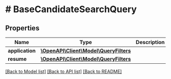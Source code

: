 # # BaseCandidateSearchQuery

## Properties

Name | Type | Description | Notes
------------ | ------------- | ------------- | -------------
**application** | [**\OpenAPI\Client\Model\QueryFilters**](QueryFilters.md) |  | [optional]
**resume** | [**\OpenAPI\Client\Model\QueryFilters**](QueryFilters.md) |  | [optional]

[[Back to Model list]](../../README.md#models) [[Back to API list]](../../README.md#endpoints) [[Back to README]](../../README.md)
